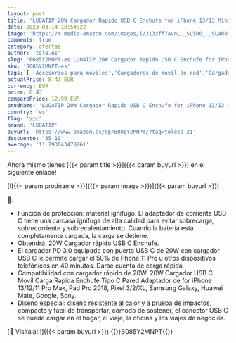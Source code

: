 ```yaml
---
layout: post
title: 'LUOATIP 20W Cargador Rapido USB C Enchufe for iPhone 13/13 Mini/13 Pro/13 Pro Max 12/12 Mini/12 Pro/12 Pro Max 11/11 Pro/11 Pro Max  Corriente PD 3.0 Corriente USBC Carga Rapida Pared Movil Adaptador'
date: 2023-03-14 18:54:22
image: 'https://m.media-amazon.com/images/I/213zff7AvnL._SL500_._SL400_.jpg'
comments: true
category: ofertas
author: 'tole.es'
slug: 'B085Y2MNPT-es LUOATIP 20W Cargador Rapido USB C Enchufe for iPhone 13/13...'
sku: 'B085Y2MNPT-es'
tags: [ 'Accesorios para móviles','Cargadores de móvil de red','Cargadores para móviles','Comunicación móvil y accesorios','Electrónica','iphone','luoatip','🇪🇸', ]
actualPrice: 8.43 EUR
currency: EUR
price: 8.43
comparePrice: 12.99 EUR
prodname: 'LUOATIP 20W Cargador Rapido USB C Enchufe for iPhone 13/13 Mini/13 Pro/13 Pro Max 12/12 Mini/12 Pro/12 Pro Max 11/11 Pro/11 Pro Max  Corriente PD 3.0 Corriente USBC Carga Rapida Pared Movil Adaptador'
country: 'es'
flag: '🇪🇸'
brand: 'LUOATIP'
buyurl: 'https://www.amazon.es/dp/B085Y2MNPT/?tag=tolees-21'
descuento: '35.10'
average: '11.793043478261'
---
```


Ahora mismo tienes [{{< param title >}}]({{< param buyurl >}}) en el siguiente enlace!

[![{{< param prodname >}}]({{< param image >}})]({{< param buyurl >}})

🔎:

- Función de protección: material ignífugo. El adaptador de corriente USB C tiene una carcasa ignífuga de alta calidad para evitar sobrecarga, sobrecorriente y sobrecalentamiento. Cuando la batería está completamente cargada, la carga se detiene.
- Obtendrá: 20W Cargador rápido USB C Enchufe.
- El cargador PD 3.0 equipado con puerto USB C de 20W con cargador USB C le permite cargar el 50% de Phone 11 Pro u otros dispositivos telefónicos en 40 minutos. Darse cuenta de carga rápida.
- Compatibilidad con cargador rápido de 20W: 20W Cargador USB C Movil Carga Rapida Enchufe Tipo C Pared Adaptador de for iPhone 13/12/11 Pro Max, Pad Pro 2018, Pixel 3/2/XL, Samsung Galaxy, Huawei Mate, Google, Sony.
- Diseño especial: diseño resistente al calor y a prueba de impactos, compacto y fácil de transportar, cómodo de sostener, el conector USB C se puede cargar en el hogar, el viaje, la oficina y los viajes de negocios.

[🛒 Visítala!!!]({{< param buyurl >}})
{{<world>}}B085Y2MNPT{{</world>}}
